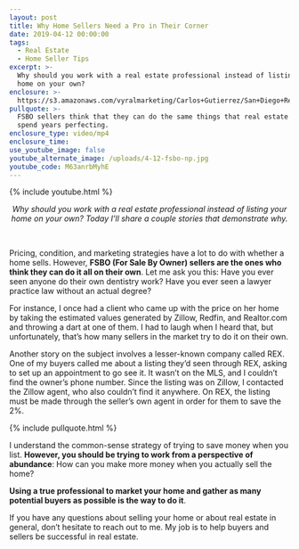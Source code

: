 ```yaml
---
layout: post
title: Why Home Sellers Need a Pro in Their Corner
date: 2019-04-12 00:00:00
tags:
  - Real Estate
  - Home Seller Tips
excerpt: >-
  Why should you work with a real estate professional instead of listing your
  home on your own?
enclosure: >-
  https://s3.amazonaws.com/vyralmarketing/Carlos+Gutierrez/San+Diego+Real+Estate+Agent+-+Why+Home+Sellers+Need+a+Pro+in+Their+Corner.mp4
pullquote: >-
  FSBO sellers think that they can do the same things that real estate experts
  spend years perfecting.
enclosure_type: video/mp4
enclosure_time:
use_youtube_image: false
youtube_alternate_image: /uploads/4-12-fsbo-np.jpg
youtube_code: M63anrbMyhE
---
```


{% include youtube.html %}

<center><em>Why should you work with a real estate professional instead of listing your home on your own? Today I&rsquo;ll share a couple stories that demonstrate why.</em></center>

 

Pricing, condition, and marketing strategies have a lot to do with whether a home sells. However, **FSBO (For Sale By Owner) sellers are the ones who think they can do it all on their own**. Let me ask you this: Have you ever seen anyone do their own dentistry work? Have you ever seen a lawyer practice law without an actual degree?

For instance, I once had a client who came up with the price on her home by taking the estimated values generated by Zillow, Redfin, and Realtor.com and throwing a dart at one of them. I had to laugh when I heard that, but unfortunately, that’s how many sellers in the market try to do it on their own.

Another story on the subject involves a lesser-known company called REX. One of my buyers called me about a listing they’d seen through REX, asking to set up an appointment to go see it. It wasn’t on the MLS, and I couldn’t find the owner’s phone number. Since the listing was on Zillow, I contacted the Zillow agent, who also couldn’t find it anywhere. On REX, the listing must be made through the seller’s own agent in order for them to save the 2%.

{% include pullquote.html %}

I understand the common-sense strategy of trying to save money when you list. **However, you should be trying to work from a perspective of abundance**\: How can you make more money when you actually sell the home?

**Using a true professional to market your home and gather as many potential buyers as possible is the way to do it**.

If you have any questions about selling your home or about real estate in general, don’t hesitate to reach out to me. My job is to help buyers and sellers be successful in real estate.